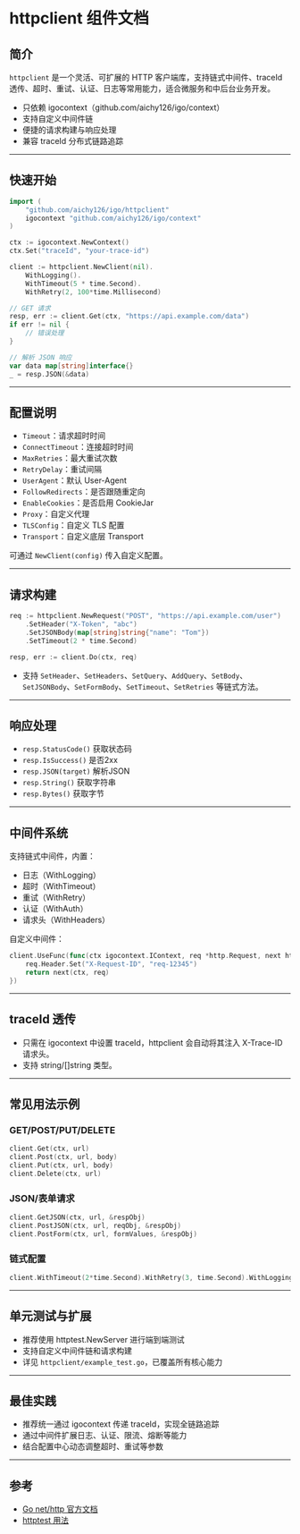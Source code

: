 # httpclient 组件文档

## 简介

`httpclient` 是一个灵活、可扩展的 HTTP 客户端库，支持链式中间件、traceId 透传、超时、重试、认证、日志等常用能力，适合微服务和中后台业务开发。

- 只依赖 igocontext（github.com/aichy126/igo/context）
- 支持自定义中间件链
- 便捷的请求构建与响应处理
- 兼容 traceId 分布式链路追踪

---

## 快速开始

```go
import (
    "github.com/aichy126/igo/httpclient"
    igocontext "github.com/aichy126/igo/context"
)

ctx := igocontext.NewContext()
ctx.Set("traceId", "your-trace-id")

client := httpclient.NewClient(nil).
    WithLogging().
    WithTimeout(5 * time.Second).
    WithRetry(2, 100*time.Millisecond)

// GET 请求
resp, err := client.Get(ctx, "https://api.example.com/data")
if err != nil {
    // 错误处理
}

// 解析 JSON 响应
var data map[string]interface{}
_ = resp.JSON(&data)
```

---

## 配置说明

- `Timeout`：请求超时时间
- `ConnectTimeout`：连接超时时间
- `MaxRetries`：最大重试次数
- `RetryDelay`：重试间隔
- `UserAgent`：默认 User-Agent
- `FollowRedirects`：是否跟随重定向
- `EnableCookies`：是否启用 CookieJar
- `Proxy`：自定义代理
- `TLSConfig`：自定义 TLS 配置
- `Transport`：自定义底层 Transport

可通过 `NewClient(config)` 传入自定义配置。

---

## 请求构建

```go
req := httpclient.NewRequest("POST", "https://api.example.com/user")
    .SetHeader("X-Token", "abc")
    .SetJSONBody(map[string]string{"name": "Tom"})
    .SetTimeout(2 * time.Second)

resp, err := client.Do(ctx, req)
```

- 支持 `SetHeader`、`SetHeaders`、`SetQuery`、`AddQuery`、`SetBody`、`SetJSONBody`、`SetFormBody`、`SetTimeout`、`SetRetries` 等链式方法。

---

## 响应处理

- `resp.StatusCode()` 获取状态码
- `resp.IsSuccess()` 是否2xx
- `resp.JSON(target)` 解析JSON
- `resp.String()` 获取字符串
- `resp.Bytes()` 获取字节

---

## 中间件系统

支持链式中间件，内置：
- 日志（WithLogging）
- 超时（WithTimeout）
- 重试（WithRetry）
- 认证（WithAuth）
- 请求头（WithHeaders）

自定义中间件：
```go
client.UseFunc(func(ctx igocontext.IContext, req *http.Request, next httpclient.NextHandler) (*http.Response, error) {
    req.Header.Set("X-Request-ID", "req-12345")
    return next(ctx, req)
})
```

---

## traceId 透传

- 只需在 igocontext 中设置 traceId，httpclient 会自动将其注入 X-Trace-ID 请求头。
- 支持 string/[]string 类型。

---

## 常见用法示例

### GET/POST/PUT/DELETE
```go
client.Get(ctx, url)
client.Post(ctx, url, body)
client.Put(ctx, url, body)
client.Delete(ctx, url)
```

### JSON/表单请求
```go
client.GetJSON(ctx, url, &respObj)
client.PostJSON(ctx, url, reqObj, &respObj)
client.PostForm(ctx, url, formValues, &respObj)
```

### 链式配置
```go
client.WithTimeout(2*time.Second).WithRetry(3, time.Second).WithLogging()
```

---

## 单元测试与扩展

- 推荐使用 httptest.NewServer 进行端到端测试
- 支持自定义中间件链和请求构建
- 详见 `httpclient/example_test.go`，已覆盖所有核心能力

---

## 最佳实践

- 推荐统一通过 igocontext 传递 traceId，实现全链路追踪
- 通过中间件扩展日志、认证、限流、熔断等能力
- 结合配置中心动态调整超时、重试等参数

---

## 参考
- [Go net/http 官方文档](https://pkg.go.dev/net/http)
- [httptest 用法](https://pkg.go.dev/net/http/httptest)
